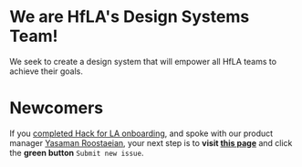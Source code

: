 # We are HfLA's Design Systems Team! 

We seek to create a design system that will empower all HfLA teams to achieve their goals.

# Newcomers

If you [completed Hack for LA onboarding](https://www.hackforla.org/getting-started), and spoke with our product manager [Yasaman Roostaeian](https://hackforla.slack.com/archives/CH2U1CB9Q), your next step is to **visit [this page](https://github.com/hackforla/design-systems/issues/new?assignees=&labels=size%3A+1+pt&template=1-onboarding.md&title=Onboarding)** and click the **green button** `Submit new issue`.

<!-- _GNU General Public License v2.0. this readme file sourced from [Jessica Sand](http://jessicasand.com/other-stuff/just-enough-docs/)_ -->
